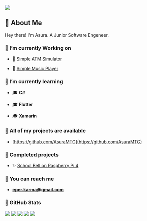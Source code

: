 <img src="https://en.idei.club/uploads/posts/2023-03/thumbs/1679449654_en-idei-club-p-programmer-dark-dizain-krasivo-59.jpg">

## 👋 **About Me**
Hey there! I'm Asura. A Junior Software Engeneer.

### 🌌 **I’m currently Working on**
- 📌 [Simple ATM Simulator](https://github.com/AsuraMTG/SimpleATM) 

- 📌 [Simple Music Player](https://github.com/AsuraMTG/simpleMusicPlayer)

### 🌌 **I’m currently learning**
- 🎓 **C#**
  
- 🎓 **Flutter**
  
- 🎓 **Xamarin**

### 🌌 **All of my projects are available**
- [https://github.com/AsuraMTG](https://github.com/AsuraMTG)


### 🌌 **Completed projects**
- ✨ [School Bell on Raspberry Pi 4](https://github.com/AsuraMTG/schoolBell) 

### 🌌 **You can reach me**
- **eper.karma@gmail.com**

### 🌌 **GitHub Stats**
![](http://github-profile-summary-cards.vercel.app/api/cards/profile-details?username=asuramtg&theme=github_dark)
![](http://github-profile-summary-cards.vercel.app/api/cards/repos-per-language?username=asuramtg&theme=github_dark)
![](http://github-profile-summary-cards.vercel.app/api/cards/most-commit-language?username=asuramtg&theme=github_dark)
![](http://github-profile-summary-cards.vercel.app/api/cards/stats?username=asuramtg&theme=github_dark)
![](http://github-profile-summary-cards.vercel.app/api/cards/productive-time?username=asuramtg&theme=github_dark&utcOffset=8)
